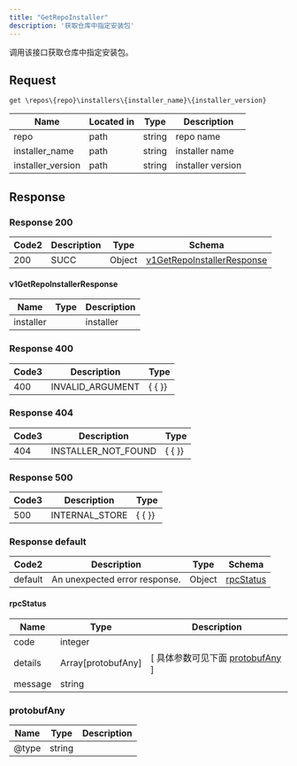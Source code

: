```yaml
---
title: "GetRepoInstaller"
description: '获取仓库中指定安装包'
---
```

调用该接口获取仓库中指定安装包。

## Request

```
get \repos\{repo}\installers\{installer_name}\{installer_version}
```

| Name | Located in | Type | Description | 
| ---- | ---------- | ----------- | ----------- | 
| repo | path | string | repo name |  
| installer_name | path | string | installer name |  
| installer_version | path | string | installer version |  

## Response

### Response  200 
| Code2 | Description | Type | Schema |
| ---- | ----------- | ------ | ------ |
| 200 | SUCC | Object | [v1GetRepoInstallerResponse](#v1GetRepoInstallerResponse) |

#### v1GetRepoInstallerResponse

| Name | Type | Description | 
| ---- | ---- | ----------- |     
| installer |  | installer |   



### Response  400
| Code3 | Description | Type | 
| ---- | ----------- | ------ | 
| 400 | INVALID_ARGUMENT | {   { }} |

### Response  404
| Code3 | Description | Type | 
| ---- | ----------- | ------ | 
| 404 | INSTALLER_NOT_FOUND | {   { }} |

### Response  500
| Code3 | Description | Type | 
| ---- | ----------- | ------ | 
| 500 | INTERNAL_STORE | {   { }} |

### Response  default 
| Code2 | Description | Type | Schema |
| ---- | ----------- | ------ | ------ |
| default | An unexpected error response. | Object | [rpcStatus](#rpcStatus) |

#### rpcStatus

| Name | Type | Description | 
| ---- | ---- | ----------- |     
| code | integer |  |          
| details | Array[protobufAny] |  [ 具体参数可见下面 [protobufAny](#protobufAny) ] |       
| message | string |  |   

### protobufAny
| Name | Type | Description | 
| ---- | ---- | ----------- |     
| @type | string |  |   



